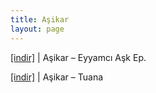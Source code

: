 ```yaml
---
title: Aşikar
layout: page
---
```

<a href="https://cloud.mail.ru/public/9aeec9821587/Asikar%20-%20Eyyamci%20Ask%20E.p" target="_blank">[indir]</a> | Aşikar &#8211; Eyyamcı Aşk Ep.

<a href="https://cloud.mail.ru/public/56539eb68bfc/Asikar%20-%20Tuana" target="_blank">[indir]</a> | Aşikar &#8211; Tuana